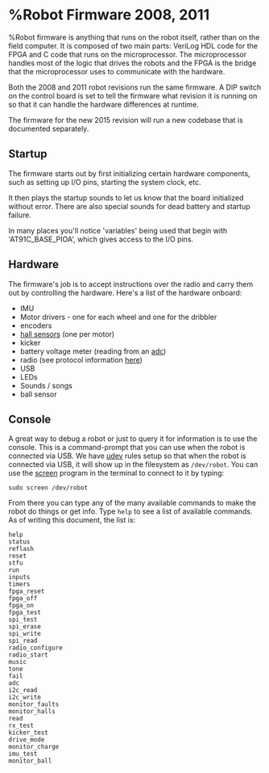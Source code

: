 
# %Robot Firmware 2008, 2011

%Robot firmware is anything that runs on the robot itself, rather than on the field computer.  It is composed of two main parts: VeriLog HDL code for the FPGA and C code that runs on the microprocessor.  The microprocessor handles most of the logic that drives the robots and the FPGA is the bridge that the microprocessor uses to communicate with the hardware.

Both the 2008 and 2011 robot revisions run the same firmware.  A DIP switch on the control board is set to tell the firmware what revision it is running on so that it can handle the hardware differences at runtime.

The firmware for the new 2015 revision will run a new codebase that is documented separately.



## Startup

The firmware starts out by first initializing certain hardware components, such as setting up I/O pins, starting the system clock, etc.

It then plays the startup sounds to let us know that the board initialized without error.  There are also special sounds for dead battery and startup failure.

In many places you'll notice 'variables' being used that begin with 'AT91C_BASE_PIOA', which gives access to the I/O pins.


## Hardware

The firmware's job is to accept instructions over the radio and carry them out by controlling the hardware.  Here's a list of the hardware onboard:

* IMU
* Motor drivers - one for each wheel and one for the dribbler
* encoders
* [hall sensors](http://en.wikipedia.org/wiki/Hall_effect_sensor) (one per motor)
* kicker
* battery voltage meter (reading from an [adc](http://en.wikipedia.org/wiki/Analog-to-digital_converter))
* radio (see protocol information [here](https://github.com/RoboJackets/robocup-software/blob/master/doc/radio-protocol-2011.txt))
* USB
* LEDs
* Sounds / songs
* ball sensor


## Console

A great way to debug a robot or just to query it for information is to use the console.  This is a command-prompt that you can use when the robot is connected via USB.  We have [udev](http://en.wikipedia.org/wiki/Udev) rules setup so that when the robot is connected via USB, it will show up in the filesystem as `/dev/robot`.  You can use the [screen](http://en.wikipedia.org/wiki/GNU_Screen) program in the terminal to connect to it by typing:

~~~~
sudo screen /dev/robot
~~~~

From there you can type any of the many available commands to make the robot do things or get info.  Type `help` to see a list of available commands.  As of writing this document, the list is:

~~~
help
status
reflash
reset
stfu
run
inputs
timers
fpga_reset
fpga_off
fpga_on
fpga_test
spi_test
spi_erase
spi_write
spi_read
radio_configure
radio_start
music
tone
fail
adc
i2c_read
i2c_write
monitor_faults
monitor_halls
read
rx_test
kicker_test
drive_mode
monitor_charge
imu_test
monitor_ball
~~~

